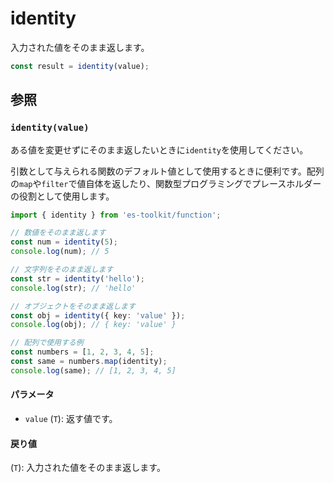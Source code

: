 # identity

入力された値をそのまま返します。

```typescript
const result = identity(value);
```

## 参照

### `identity(value)`

ある値を変更せずにそのまま返したいときに`identity`を使用してください。

引数として与えられる関数のデフォルト値として使用するときに便利です。配列の`map`や`filter`で値自体を返したり、関数型プログラミングでプレースホルダーの役割として使用します。

```typescript
import { identity } from 'es-toolkit/function';

// 数値をそのまま返します
const num = identity(5);
console.log(num); // 5

// 文字列をそのまま返します
const str = identity('hello');
console.log(str); // 'hello'

// オブジェクトをそのまま返します
const obj = identity({ key: 'value' });
console.log(obj); // { key: 'value' }

// 配列で使用する例
const numbers = [1, 2, 3, 4, 5];
const same = numbers.map(identity);
console.log(same); // [1, 2, 3, 4, 5]
```

#### パラメータ

- `value` (`T`): 返す値です。

#### 戻り値

(`T`): 入力された値をそのまま返します。
